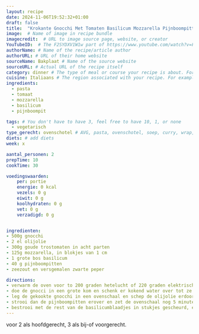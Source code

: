 ```yaml
---
layout: recipe
date: 2024-11-06T19:52:32+01:00
draft: false
title:  "Krokante Gnocchi Met Tomaten Basilicum Mozzarella Pijnboompitten" # The title of your awesome recipe
image:  # Name of image in recipe bundle
imagecredit:  # URL to image source page, website, or creator
YouTubeID:  # The F2SYDXV1W1w part of https://www.youtube.com/watch?v=F2SYDXV1W1w
authorName: # Name of the recipe/article author
authorURL: # URL of their home website
sourceName: Bakplaat # Name of the source website
sourceURL: # Actual URL of the recipe itself
category: dinner # The type of meal or course your recipe is about. For example: "dinner", "entree", or "dessert".
cuisine: Italiaans # The region associated with your recipe. For example, Italiaans, Mediterraans", or Eigen.
ingredients:
  - pasta
  - tomaat
  - mozzarella
  - basilicum
  - pijnboompit

tags: # You don't have to have 3, feel free to have 10, 1, or none
  - vegetarisch
type_gerecht: ovenschotel # AVG, pasta, ovenschotel, soep, curry, wrap, etc.
diets: # add diets
week: x

aantal_personen: 2
prepTime: 10
cookTime: 30

voedingswaarden:
    per: portie
    energie: 0 kcal
    vezels: 0 g
    eiwit: 0 g
    koolhydraten: 0 g
    vet: 0 g
    verzadigd: 0 g


ingredienten:
- 500g gnocchi
- 2 el olijolie
- 300g goude trostomaten in acht parten
- 125g mozzarella, in blokjes van 1 cm
- 1 grote bos basilicum
- 40 g pijnboompitten
- zeezout en versgemalen zwarte peper

directions:
- verwarm de oven voor to 200 graden hetelucht of 220 graden elektrisch
- doe de gnocci in een grote kom en schenk er kokend water over tot ze ermee bedekt zijn. Laat 2 minutne staan, giet af en laat goed uitlekken
- leg de gekookte gnocchi in een ovenschaal en schep de olijolie erdoor. let de tomaat mozzarella ende helft van het basilicum erbij. bestrooi met zeezout en versgemalen zwarte peper en zet 20 minuten in de oven.
- strooi dan de pijnboompitten erover en zet de ovenschaal nog 5 minuten in de oven.
- bestrooi met de rest van de basilicumblaadjes in stukjes gescheurd, en dien meteen op.
---
```


voor 2 als hoofdgerecht, 3 als bij-of voorgerecht.
